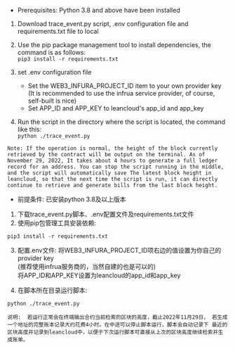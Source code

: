 * Prerequisites: Python 3.8 and above have been installed

1. Download trace_event.py script, .env configuration file and requirements.txt file to local
2. Use the pip package management tool to install dependencies, the command is as follows:  
```pip3 install -r requirements.txt```
3. set .env configuration file  

   * Set the WEB3_INFURA_PROJECT_ID item to your own provider key
      (It is recommended to use the infrua service provider, of course, self-built is nice)
   * Set APP_ID and APP_KEY to leancloud's app_id and app_key
4. Run the script in the directory where the script is located, the command like this:  
`python ./trace_event.py`  

`Note: If the operation is normal, the height of the block currently retrieved by the contract will be output on the terminal. As of November 29, 2022,
It takes about 4 hours to generate a full ledger record for an address. You can stop the script running in the middle, and the script will automatically save
The latest block height in leancloud, so that the next time the script is run, it can directly continue to retrieve and generate bills from the last block height.`

* 前提条件: 已安装python 3.8及以上版本

1. 下载trace_event.py脚本、.env配置文件及requirements.txt文件
2. 使用pip包管理工具安装依赖:

```pip3 install -r requirements.txt```

3. 配置.env文件:
  将WEB3_INFURA_PROJECT_ID项右边的值设置为你自己的provider key  
  (推荐使用infrua服务商的，当然自建的也是可以的)  
  将APP_ID和APP_KEY设置为leancloud的app_id和app_key

4. 在脚本所在目录运行脚本:

`python ./trace_event.py`  

`说明:  若运行正常会在终端输出合约当前检索的区块的高度，截止2022年11月29日，
若生成一个地址的完整账本记录大约花费4小时。在中途可以停止脚本运行，脚本会自动记录下
最近的区块高度并记录到leancloud中，以便于下次运行脚本可直接从上次的区块高度继续检索并生成账单。`
